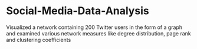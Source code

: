 # Social-Media-Data-Analysis
Visualized a network containing 200 Twitter users in the form of a graph and examined various network measures like degree distribution, page rank and clustering coefficients
